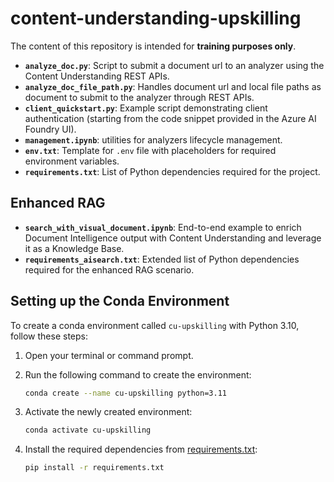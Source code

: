 # content-understanding-upskilling
The content of this repository is intended for **training purposes only**.

- **`analyze_doc.py`**: Script to submit a document url to an analyzer using the Content Understanding REST APIs.
- **`analyze_doc_file_path.py`**: Handles document url and local file paths as document to submit to the analyzer through REST APIs.
- **`client_quickstart.py`**: Example script demonstrating client authentication (starting from the code snippet provided in the Azure AI Foundry UI).
- **`management.ipynb`**: utilities for analyzers lifecycle management.
- **`env.txt`**: Template for `.env` file with placeholders for required environment variables.
- **`requirements.txt`**: List of Python dependencies required for the project.

## Enhanced RAG

- **`search_with_visual_document.ipynb`**: End-to-end example to enrich Document Intelligence output with Content Understanding and leverage it as a Knowledge Base.
- **`requirements_aisearch.txt`**: Extended list of Python dependencies required for the enhanced RAG scenario.


## Setting up the Conda Environment

To create a conda environment called `cu-upskilling` with Python 3.10, follow these steps:

1. Open your terminal or command prompt.
2. Run the following command to create the environment:

    ```sh
    conda create --name cu-upskilling python=3.11
    ```

3. Activate the newly created environment:

    ```sh
    conda activate cu-upskilling
    ```

4. Install the required dependencies from [requirements.txt](requirements.txt):

    ```sh
    pip install -r requirements.txt
    ```

